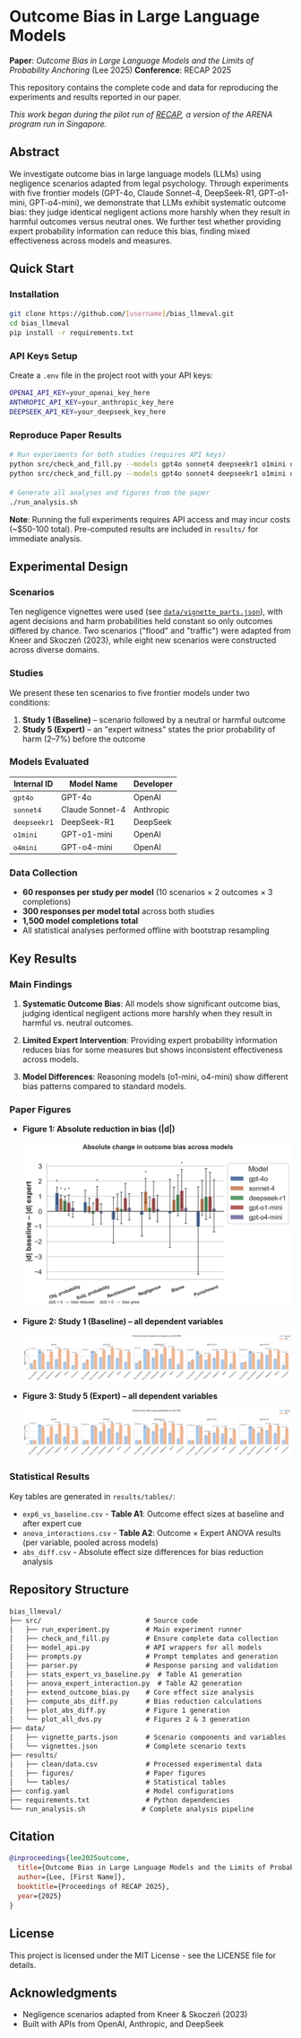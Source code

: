 # Outcome Bias in Large Language Models

**Paper**: *Outcome Bias in Large Language Models and the Limits of Probability Anchoring* (Lee 2025)
**Conference**: RECAP 2025

This repository contains the complete code and data for reproducing the experiments and results reported in our paper.

*This work began during the pilot run of [RECAP](https://recap.sg/), a version of the ARENA program run in Singapore.*

## Abstract

We investigate outcome bias in large language models (LLMs) using negligence scenarios adapted from legal psychology. Through experiments with five frontier models (GPT-4o, Claude Sonnet-4, DeepSeek-R1, GPT-o1-mini, GPT-o4-mini), we demonstrate that LLMs exhibit systematic outcome bias: they judge identical negligent actions more harshly when they result in harmful outcomes versus neutral ones. We further test whether providing expert probability information can reduce this bias, finding mixed effectiveness across models and measures.

## Quick Start

### Installation

```bash
git clone https://github.com/[username]/bias_llmeval.git
cd bias_llmeval
pip install -r requirements.txt
```

### API Keys Setup

Create a `.env` file in the project root with your API keys:

```bash
OPENAI_API_KEY=your_openai_key_here
ANTHROPIC_API_KEY=your_anthropic_key_here
DEEPSEEK_API_KEY=your_deepseek_key_here
```

### Reproduce Paper Results

```bash
# Run experiments for both studies (requires API keys)
python src/check_and_fill.py --models gpt4o sonnet4 deepseekr1 o1mini o4mini --study 1 --frame juror
python src/check_and_fill.py --models gpt4o sonnet4 deepseekr1 o1mini o4mini --study 5 --frame juror

# Generate all analyses and figures from the paper
./run_analysis.sh
```

**Note**: Running the full experiments requires API access and may incur costs (~$50-100 total). Pre-computed results are included in `results/` for immediate analysis.

## Experimental Design

### Scenarios

Ten negligence vignettes were used (see [`data/vignette_parts.json`](data/vignette_parts.json)), with agent decisions and harm probabilities held constant so only outcomes differed by chance. Two scenarios ("flood" and "traffic") were adapted from Kneer and Skoczeń (2023), while eight new scenarios were constructed across diverse domains.

### Studies

We present these ten scenarios to five frontier models under two conditions:

1. **Study 1 (Baseline)** – scenario followed by a neutral or harmful outcome
2. **Study 5 (Expert)** – an "expert witness" states the prior probability of harm (2–7%) before the outcome

### Models Evaluated

| Internal ID | Model Name | Developer |
|-------------|------------|-----------|
| `gpt4o`     | GPT-4o | OpenAI |
| `sonnet4`   | Claude Sonnet-4 | Anthropic |
| `deepseekr1`| DeepSeek-R1 | DeepSeek |
| `o1mini`    | GPT-o1-mini | OpenAI |
| `o4mini`    | GPT-o4-mini | OpenAI |

### Data Collection

- **60 responses per study per model** (10 scenarios × 2 outcomes × 3 completions)
- **300 responses per model total** across both studies
- **1,500 model completions total**
- All statistical analyses performed offline with bootstrap resampling

## Key Results

### Main Findings

1. **Systematic Outcome Bias**: All models show significant outcome bias, judging identical negligent actions more harshly when they result in harmful vs. neutral outcomes.

2. **Limited Expert Intervention**: Providing expert probability information reduces bias for some measures but shows inconsistent effectiveness across models.

3. **Model Differences**: Reasoning models (o1-mini, o4-mini) show different bias patterns compared to standard models.

### Paper Figures

- **Figure 1: Absolute reduction in bias (|d|)**

  ![Absolute reduction in bias](results/figures/abs_diff_bar.png)

- **Figure 2: Study 1 (Baseline) – all dependent variables**

  ![Baseline condition](results/figures/all_dvs_exp1_juror.png)

- **Figure 3: Study 5 (Expert) – all dependent variables**

  ![Expert probability condition](results/figures/all_dvs_exp5_expert_juror.png)

### Statistical Results

Key tables are generated in `results/tables/`:
- `exp6_vs_baseline.csv` - **Table A1**: Outcome effect sizes at baseline and after expert cue
- `anova_interactions.csv` - **Table A2**: Outcome × Expert ANOVA results (per variable, pooled across models)
- `abs_diff.csv` - Absolute effect size differences for bias reduction analysis

## Repository Structure

```
bias_llmeval/
├── src/                          # Source code
│   ├── run_experiment.py         # Main experiment runner
│   ├── check_and_fill.py         # Ensure complete data collection
│   ├── model_api.py              # API wrappers for all models
│   ├── prompts.py                # Prompt templates and generation
│   ├── parser.py                 # Response parsing and validation
│   ├── stats_expert_vs_baseline.py  # Table A1 generation
│   ├── anova_expert_interaction.py  # Table A2 generation
│   ├── extend_outcome_bias.py    # Core effect size analysis
│   ├── compute_abs_diff.py       # Bias reduction calculations
│   ├── plot_abs_diff.py          # Figure 1 generation
│   └── plot_all_dvs.py           # Figures 2 & 3 generation
├── data/
│   ├── vignette_parts.json       # Scenario components and variables
│   └── vignettes.json            # Complete scenario texts
├── results/
│   ├── clean/data.csv            # Processed experimental data
│   ├── figures/                  # Paper figures
│   └── tables/                   # Statistical tables
├── config.yaml                   # Model configurations
├── requirements.txt              # Python dependencies
└── run_analysis.sh              # Complete analysis pipeline
```

## Citation

```bibtex
@inproceedings{lee2025outcome,
  title={Outcome Bias in Large Language Models and the Limits of Probability Anchoring},
  author={Lee, [First Name]},
  booktitle={Proceedings of RECAP 2025},
  year={2025}
}
```

## License

This project is licensed under the MIT License - see the LICENSE file for details.

## Acknowledgments

- Negligence scenarios adapted from Kneer & Skoczeń (2023)
- Built with APIs from OpenAI, Anthropic, and DeepSeek